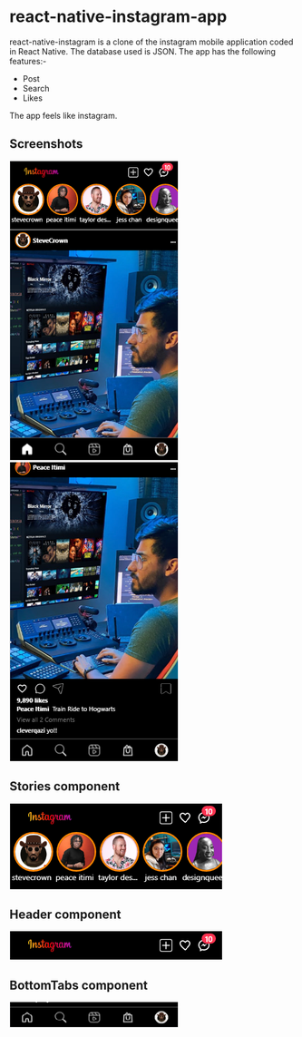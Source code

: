 # react-native-instagram-app
react-native-instagram is a clone of the instagram mobile application coded in React Native. The database used is JSON. The app has the following features:-

* Post
* Search
* Likes

The app feels like instagram.

## Screenshots
![picture alt](public/home.png) ![picture alt](public/postandbottomtabs.png)

## Stories component

![picture alt](public/headerandstories.png)

## Header component

![picture alt](public/header.png)

## BottomTabs component

![picture alt](public/bottomtabs.png)